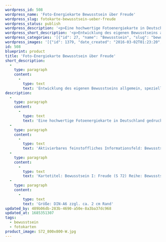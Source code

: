 ```yaml
---
wordpress_id: 508
wordpress_name: 'Foto-Energiekarte Bewusstsein über Freude'
wordpress_slug: fotokarte-bewusstsein-ueber-freude
wordpress_status: publish
wordpress_description: '<p>Eine hochwertige Fotoenergiekarte in Deutschland gedruckt und in Handarbeit laminiert.  Sie ist in Postkartengröße (DIN-A6) gut zu transportieren und kann auch auf den Körper aufgelegt werden.</p><p>Aktivierbares feinstoffliches Informationsfeld: Bewusstsein - Freudebewusstsein - Entwicklung - "Schwingungserhöhung" - Feinstofflichkeit erfahren: Entwicklung des eigenen Bewusstsein allgemein und für den Bereich der Freude speziell. Freude als den hautpsächlichen Zustand erfassen und leben, in dem ein Mensch ist. Entwicklung der eigenen Fähigkeit zur Wahrnehmung und zur Lenkung feinstofflicher Energien.</p><p>Kartetitel: Bewusstsein I: Freude (S 72) Reihe: Bewusstsein.</p><p>Größe: DIN-A6 zzgl. ca. 2 cm Rand<br />Andere Formate sind individuell für Sie innerhalb weniger Tage herstellbar. Bitte kontaktieren Sie uns hierfür unter <a href="mailto:info@elvedenverlag.de">info@elvedenverlag.de</a>.</p><p><a href="https://my.feenbaum.de/anwendung-energiebilder-foto-laminiert/">Anwendungshinweise</a></p>'
wordpress_short_description: '<p>Entwicklung des eigenen Bewusstseins allgemein, speziell für den Bereich der Freude<br /><em>Hinweis: Das Wasserzeichen „Elveden Verlag Energiebild“ wird nicht mit gedruckt</em></p>'
wordpress_categories: '[{"id": 27, "name": "Bewusstsein", "slug": "bewusstsein"}, {"id": 23, "name": "Fotokarten", "slug": "fotokarten"}]'
wordpress_images: '[{"id": 1379, "date_created": "2016-03-02T01:23:20", "date_created_gmt": "2016-03-01T23:23:20", "date_modified": "2016-03-02T01:23:20", "date_modified_gmt": "2016-03-01T23:23:20", "src": "https://my.feenbaum.de/wp-content/uploads/2016/03/S72_800x800-W.jpg", "name": "S72_800x800-W", "alt": ""}]'
id: 508
blueprint: product
title: 'Foto-Energiekarte Bewusstsein über Freude'
short_description:
  -
    type: paragraph
    content:
      -
        type: text
        text: 'Entwicklung des eigenen Bewusstseins allgemein, speziell für den Bereich der Freude'
description:
  -
    type: paragraph
    content:
      -
        type: text
        text: 'Eine hochwertige Fotoenergiekarte in Deutschland gedruckt und in Handarbeit laminiert.  Sie ist in Postkartengröße (DIN-A6) gut zu transportieren und kann auch auf den Körper aufgelegt werden.'
  -
    type: paragraph
    content:
      -
        type: text
        text: 'Aktivierbares feinstoffliches Informationsfeld: Bewusstsein - Freudebewusstsein - Entwicklung - "Schwingungserhöhung" - Feinstofflichkeit erfahren: Entwicklung des eigenen Bewusstsein allgemein und für den Bereich der Freude speziell. Freude als den hautpsächlichen Zustand erfassen und leben, in dem ein Mensch ist. Entwicklung der eigenen Fähigkeit zur Wahrnehmung und zur Lenkung feinstofflicher Energien.'
  -
    type: paragraph
    content:
      -
        type: text
        text: 'Kartetitel: Bewusstsein I: Freude (S 72) Reihe: Bewusstsein.'
  -
    type: paragraph
    content:
      -
        type: text
        text: 'Größe: DIN-A6 zzgl. ca. 2 cm Rand'
updated_by: 489b06db-283b-4690-a50e-8a3ba37dc968
updated_at: 1685351307
tags:
  - bewusstsein
  - fotokarten
product_image: S72_800x800-W.jpg
---
```


